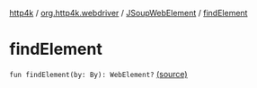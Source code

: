 [http4k](../../index.md) / [org.http4k.webdriver](../index.md) / [JSoupWebElement](index.md) / [findElement](./find-element.md)

# findElement

`fun findElement(by: By): WebElement?` [(source)](https://github.com/http4k/http4k/blob/master/http4k-testing-webdriver/src/main/kotlin/org/http4k/webdriver/JSoupWebElement.kt#L145)